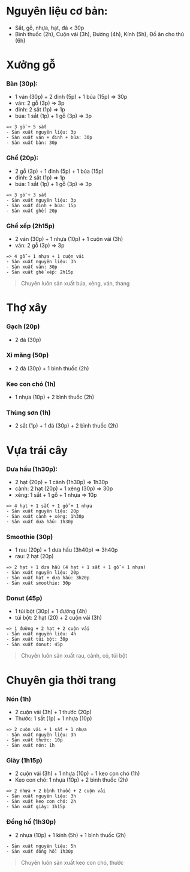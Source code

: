 # Nguyên liệu cơ bản:
- Sắt, gỗ, nhựa, hạt, đá < 30p
- Bình thuốc (2h), Cuộn vải (3h), Đường (4h), Kính (5h), Đồ ăn cho thú (6h)

# Xưởng gỗ

### Bàn (30p):
- 1 ván (30p) + 2 đinh (5p) + 1 búa (15p) => 30p
- ván: 2 gỗ (3p) => 3p
- đinh: 2 sắt (1p) => 1p
- búa: 1 sắt (1p) + 1 gỗ (3p) => 3p

```
=> 3 gỗ + 5 sắt
- Sản xuất nguyên liệu: 3p
- Sản xuất ván + đinh + búa: 30p
- Sản xuất bàn: 30p
```

### Ghế (20p):
- 2 gỗ (3p) + 1 đinh (5p) + 1 búa (15p)
- đinh: 2 sắt (1p) => 1p
- búa: 1 sắt (1p) + 1 gỗ (3p) => 3p

```
=> 3 gỗ + 3 sắt
- Sản xuất nguyên liệu: 3p
- Sản xuất đinh + búa: 15p
- Sản xuất ghế: 20p
```

### Ghế xếp (2h15p)
- 2 ván (30p) + 1 nhựa (10p) + 1 cuộn vải (3h)
- ván: 2 gỗ (3p) => 3p

```
=> 4 gỗ + 1 nhựa + 1 cuộn vải
- Sản xuất nguyên liệu: 3h
- Sản xuất ván: 30p
- Sản xuất ghế xếp: 2h15p
```

> Chuyên luôn sản xuất búa, xẻng, ván, thang

# Thợ xây

### Gạch (20p)
- 2 đá (30p)

### Xi măng (50p)
- 2 đá (30p) + 1 bình thuốc (2h)

### Keo con chó (1h)
- 1 nhựa (10p) + 2 bình thuốc (2h)

### Thùng sơn (1h)
- 2 sắt (1p) + 1 đá (30p) + 2 bình thuốc (2h)

# Vựa trái cây

### Dưa hấu (1h30p):
- 2 hạt (20p) + 1 cành (1h30p) => 1h30p
- cành: 2 hạt (20p) + 1 xẻng (30p) => 30p
- xẻng: 1 sắt + 1 gỗ + 1 nhựa => 10p

```
=> 4 hạt + 1 sắt + 1 gỗ + 1 nhựa
- Sản xuất nguyên liệu: 20p
- Sản xuất cành + xẻng: 1h30p
- Sản xuất dưa hấu: 1h30p
```

### Smoothie (30p)
- 1 rau (20p) + 1 dưa hấu (3h40p) => 3h40p
- rau: 2 hạt (20p)

```
=> 2 hạt + 1 dưa hấu (4 hạt + 1 sắt + 1 gỗ + 1 nhựa)
- Sản xuất nguyên liệu: 20p
- Sản xuất hạt + dưa hấu: 3h20p
- Sản xuất smoothie: 30p
```

### Donut (45p)
- 1 túi bột (30p) + 1 đường (4h)
- túi bột: 2 hạt (20) + 2 cuộn vải (3h)

```
=> 1 đường + 2 hạt + 2 cuộn vải
- Sản xuất nguyên liệu: 4h
- Sản xuất túi bột: 30p
- Sản xuất donut: 45p
```

> Chuyên luôn sản xuất rau, cành, cỏ, túi bột

# Chuyên gia thời trang

### Nón (1h)
- 2 cuộn vải (3h) + 1 thước (20p)
- Thước: 1 sắt (1p) + 1 nhựa (10p)

```
=> 2 cuộn vải + 1 sắt + 1 nhựa
- Sản xuất nguyên liệu: 3h
- Sản xuất thước: 10p
- Sản xuất nón: 1h
```

### Giày (1h15p)
- 2 cuộn vải (3h) + 1 nhựa (10p) + 1 keo con chó (1h)
- Keo con chó: 1 nhựa (10p) + 2 bình thuốc (2h)

```
=> 2 nhựa + 2 bình thuốc + 2 cuộn vải
- Sản xuất nguyên liệu: 3h
- Sản xuất keo con chó: 2h
- Sản xuất giày: 1h15p
```

### Đồng hồ (1h30p)
- 2 nhựa (10p) + 1 kính (5h) + 1 bình thuốc (2h)

```
- Sản xuất nguyên liệu: 5h
- Sản xuất đồng hồ: 1h30p
```

> Chuyên luôn sản xuất keo con chó, thước
